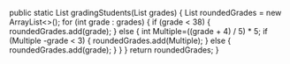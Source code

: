 public static List<Integer> gradingStudents(List<Integer> grades) {
      List<Integer> roundedGrades = new ArrayList<>();
        for (int grade : grades) {
            if (grade < 38) {
                roundedGrades.add(grade);
            } else {
                int  Multiple=((grade + 4) / 5) * 5;
                if (Multiple -grade < 3) {
                    roundedGrades.add(Multiple);
                } else {
                    roundedGrades.add(grade);
                }
            }
        }
        return roundedGrades;
    }